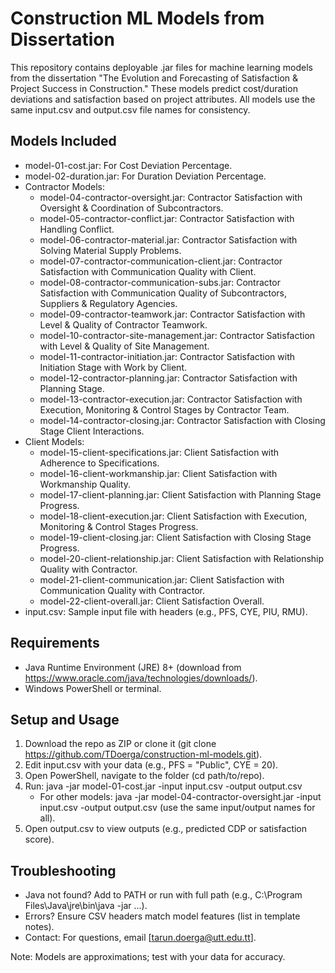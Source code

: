 # Construction ML Models from Dissertation

This repository contains deployable .jar files for machine learning models from the dissertation "The Evolution and Forecasting of Satisfaction & Project Success in Construction." These models predict cost/duration deviations and satisfaction based on project attributes. All models use the same input.csv and output.csv file names for consistency.

## Models Included
- model-01-cost.jar: For Cost Deviation Percentage.
- model-02-duration.jar: For Duration Deviation Percentage.
- Contractor Models:
  - model-04-contractor-oversight.jar: Contractor Satisfaction with Oversight & Coordination of Subcontractors.
  - model-05-contractor-conflict.jar: Contractor Satisfaction with Handling Conflict.
  - model-06-contractor-material.jar: Contractor Satisfaction with Solving Material Supply Problems.
  - model-07-contractor-communication-client.jar: Contractor Satisfaction with Communication Quality with Client.
  - model-08-contractor-communication-subs.jar: Contractor Satisfaction with Communication Quality of Subcontractors, Suppliers & Regulatory Agencies.
  - model-09-contractor-teamwork.jar: Contractor Satisfaction with Level & Quality of Contractor Teamwork.
  - model-10-contractor-site-management.jar: Contractor Satisfaction with Level & Quality of Site Management.
  - model-11-contractor-initiation.jar: Contractor Satisfaction with Initiation Stage with Work by Client.
  - model-12-contractor-planning.jar: Contractor Satisfaction with Planning Stage.
  - model-13-contractor-execution.jar: Contractor Satisfaction with Execution, Monitoring & Control Stages by Contractor Team.
  - model-14-contractor-closing.jar: Contractor Satisfaction with Closing Stage Client Interactions.
- Client Models:
  - model-15-client-specifications.jar: Client Satisfaction with Adherence to Specifications.
  - model-16-client-workmanship.jar: Client Satisfaction with Workmanship Quality.
  - model-17-client-planning.jar: Client Satisfaction with Planning Stage Progress.
  - model-18-client-execution.jar: Client Satisfaction with Execution, Monitoring & Control Stages Progress.
  - model-19-client-closing.jar: Client Satisfaction with Closing Stage Progress.
  - model-20-client-relationship.jar: Client Satisfaction with Relationship Quality with Contractor.
  - model-21-client-communication.jar: Client Satisfaction with Communication Quality with Contractor.
  - model-22-client-overall.jar: Client Satisfaction Overall.
- input.csv: Sample input file with headers (e.g., PFS, CYE, PIU, RMU).

## Requirements
- Java Runtime Environment (JRE) 8+ (download from https://www.oracle.com/java/technologies/downloads/).
- Windows PowerShell or terminal.

## Setup and Usage
1. Download the repo as ZIP or clone it (git clone https://github.com/TDoerga/construction-ml-models.git).
2. Edit input.csv with your data (e.g., PFS = "Public", CYE = 20).
3. Open PowerShell, navigate to the folder (cd path/to/repo).
4. Run: java -jar model-01-cost.jar -input input.csv -output output.csv
   - For other models: java -jar model-04-contractor-oversight.jar -input input.csv -output output.csv (use the same input/output names for all).
5. Open output.csv to view outputs (e.g., predicted CDP or satisfaction score).

## Troubleshooting
- Java not found? Add to PATH or run with full path (e.g., C:\Program Files\Java\jre\bin\java -jar ...).
- Errors? Ensure CSV headers match model features (list in template notes).
- Contact: For questions, email [tarun.doerga@utt.edu.tt].

Note: Models are approximations; test with your data for accuracy.
